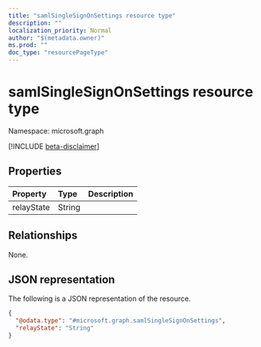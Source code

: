 ```yaml
---
title: "samlSingleSignOnSettings resource type"
description: ""
localization_priority: Normal
author: "$(metadata.owner)"
ms.prod: ""
doc_type: "resourcePageType"
---
```


# samlSingleSignOnSettings resource type

Namespace: microsoft.graph

[!INCLUDE [beta-disclaimer](../../includes/beta-disclaimer.md)]

## Properties

| Property   | Type   | Description |
| :--------- | :----- | :---------- |
| relayState | String |             |

## Relationships

None.

## JSON representation

The following is a JSON representation of the resource.

<!-- {
  "blockType": "resource",
  "@odata.type": "microsoft.graph.samlSingleSignOnSettings",
}
-->

```json
{
  "@odata.type": "#microsoft.graph.samlSingleSignOnSettings",
  "relayState": "String"
}
```
